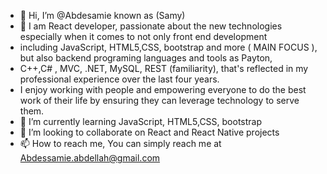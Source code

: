 - 👋 Hi, I’m @Abdesamie known as (Samy)
- 👀 I am React developer, passionate about the new technologies especially when it comes to not only front end development 
- including JavaScript, HTML5,CSS, bootstrap and more ( MAIN FOCUS ), but also backend programing languages and tools as Payton, 
- C++,C# , MVC, .NET, MySQL, REST (familiarity), that's reflected in my professional experience over the last four years. 
- I enjoy working with people and empowering everyone to do the best work of their life by ensuring they can leverage technology to serve them.
- 🌱 I’m currently learning JavaScript, HTML5,CSS, bootstrap
- 💞️ I’m looking to collaborate on React and React Native projects
- 📫 How to reach me, You can simply reach me at Abdessamie.abdellah@gmail.com

<!---
AbdesamieMassawi/AbdesamieMassawi is a ✨ special ✨ repository because its `README.md` (this file) appears on your GitHub profile.
You can click the Preview link to take a look at your changes.
--->
